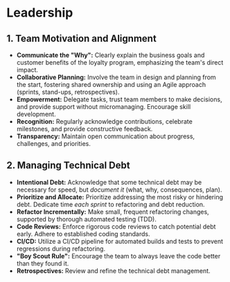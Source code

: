 # Leadership

## 1. Team Motivation and Alignment

- **Communicate the "Why":** Clearly explain the business goals and customer benefits of the loyalty program, emphasizing the team's direct impact.
- **Collaborative Planning:** Involve the team in design and planning from the start, fostering shared ownership and using an Agile approach (sprints, stand-ups, retrospectives).
- **Empowerment:** Delegate tasks, trust team members to make decisions, and provide support without micromanaging. Encourage skill development.
- **Recognition:** Regularly acknowledge contributions, celebrate milestones, and provide constructive feedback.
- **Transparency:** Maintain open communication about progress, challenges, and priorities.

## 2. Managing Technical Debt

- **Intentional Debt:** Acknowledge that some technical debt may be necessary for speed, but _document it_ (what, why, consequences, plan).
- **Prioritize and Allocate:** Prioritize addressing the most risky or hindering debt. Dedicate time _each sprint_ to refactoring and debt reduction.
- **Refactor Incrementally:** Make small, frequent refactoring changes, supported by thorough automated testing (TDD).
- **Code Reviews:** Enforce rigorous code reviews to catch potential debt early. Adhere to established coding standards.
- **CI/CD:** Utilize a CI/CD pipeline for automated builds and tests to prevent regressions during refactoring.
- **"Boy Scout Rule":** Encourage the team to always leave the code better than they found it.
- **Retrospectives:** Review and refine the technical debt management.
